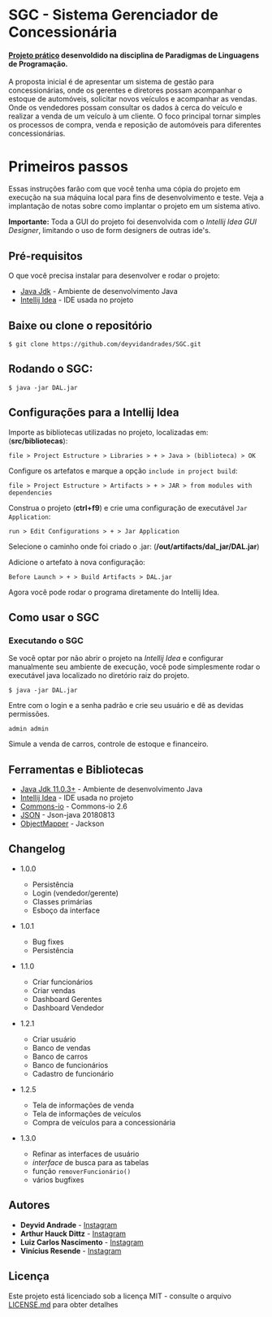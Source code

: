

# SGC - Sistema Gerenciador de Concessionária
#### [Projeto prático](https://github.com/deyvidandrades/SGC) desenvoldido na disciplina de Paradigmas de Linguagens de Programação.

A proposta inicial é de apresentar um sistema de gestão para concessionárias, onde os gerentes e diretores possam acompanhar o estoque de automóveis, solicitar novos veículos e acompanhar as vendas. Onde os vendedores possam consultar os dados à cerca do veículo e realizar a venda de um veículo à um cliente. O foco principal tornar simples os processos de compra, venda e reposição de automóveis para diferentes concessionárias.

# Primeiros passos

Essas instruções farão com que você tenha uma cópia do projeto em execução na sua máquina local para fins de desenvolvimento e teste. Veja a implantação de notas sobre como implantar o projeto em um sistema ativo.

**Importante:** Toda a GUI do projeto foi desenvolvida com o *Intellij Idea GUI Designer*, limitando o uso de form designers de outras ide's.

## Pré-requisitos

O que você precisa instalar para desenvolver e rodar o projeto:
* [Java Jdk](https://www.oracle.com/technetwork/pt/java/javase/downloads/jdk8-downloads-2133151.html) - Ambiente de desenvolvimento Java
* [Intellij Idea](https://www.jetbrains.com/idea/download/) - IDE usada no projeto




## Baixe ou clone o repositório
```
$ git clone https://github.com/deyvidandrades/SGC.git
```
## Rodando o SGC:
```
$ java -jar DAL.jar
```

## Configurações para a Intellij Idea

Importe as bibliotecas utilizadas no projeto, localizadas em: (**src/bibliotecas**):
```
file > Project Estructure > Libraries > + > Java > (biblioteca) > OK
```

Configure os artefatos e marque a opção `include in project build`:
```
file > Project Estructure > Artifacts > + > JAR > from modules with dependencies
```
Construa o projeto (**ctrl+f9**) e crie uma configuração de executável `Jar Application`:
```
run > Edit Configurations > + > Jar Application
```
Selecione o caminho onde foi criado o .jar: (**/out/artifacts/dal_jar/DAL.jar**)

Adicione o artefato à nova configuração:
```
Before Launch > + > Build Artifacts > DAL.jar
```
Agora você pode rodar o programa diretamente do Intellij Idea.

## Como usar o SGC

### Executando o SGC
Se você optar por não abrir o projeto na *Intellij Idea*  e configurar manualmente seu ambiente de execução, você pode simplesmente rodar o executável java localizado no diretório raiz do projeto.
```
$ java -jar DAL.jar
```

Entre com o login e a senha padrão e crie seu usuário e dê as devidas permissões.
```
admin admin
```
Simule a venda de carros, controle de estoque e financeiro.

## Ferramentas e Bibliotecas

* [Java Jdk 11.0.3+](https://www.oracle.com/technetwork/pt/java/javase/downloads/jdk8-downloads-2133151.html) - Ambiente de desenvolvimento Java
* [Intellij Idea](https://www.jetbrains.com/idea/download/) - IDE usada no projeto
* [Commons-io](https://github.com/deyvidandrades/SGC/tree/master2/src/bibliotecas/commons-io-2.6.jar) - Commons-io 2.6
* [JSON](https://github.com/deyvidandrades/SGC/tree/master2/src/bibliotecas/json-20180813.jar) - Json-java 20180813
* [ObjectMapper](https://github.com/deyvidandrades/SGC/tree/master2/src/bibliotecas/jackson-all-1.9.0.jar) - Jackson

## Changelog
-   1.0.0
	- Persistência
	- Login (vendedor/gerente)
	- Classes primárias
	- Esboço da interface

-   1.0.1
	- Bug fixes 
	- Persistência
	
-  1.1.0
	- Criar funcionários
	- Criar vendas
	- Dashboard Gerentes
	- Dashboard Vendedor
 
-   1.2.1
    - Criar usuário
	- Banco de vendas
	- Banco de carros
	- Banco de funcionários
	- Cadastro de funcionário
- 1.2.5
	- Tela de informações de venda
	- Tela de informações de veículos
	- Compra de veículos para a concessionária
- 1.3.0
	- Refinar as interfaces de usuário
	-  *interface* de busca para as tabelas
	-  função `removerFuncionário()`
	- vários bugfixes

## Autores

* **Deyvid Andrade** - [Instagram](https://instagram.com/deyvidandrades)
* **Arthur Hauck Dittz** - [Instagram](https://instagram.com/arthurhd)
* **Luiz Carlos Nascimento** - [Instagram](https://instagram.com/luizcnfilho)
* **Vinícius Resende** - [Instagram](https://instagram.com/vinny_u.u_)

## Licença
Este projeto está licenciado sob a licença MIT - consulte o arquivo [LICENSE.md](LICENSE.md) para obter detalhes
